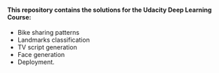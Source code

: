 #### This repository contains the solutions for the Udacity Deep Learning Course:
- Bike sharing patterns
- Landmarks classification
- TV script generation
- Face generation
- Deployment.
